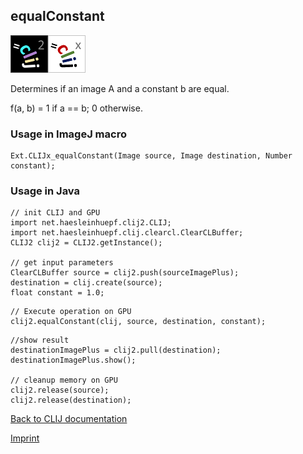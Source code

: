## equalConstant
![Image](images/mini_clij2_logo.png)![Image](images/mini_clijx_logo.png)

Determines if an image A and a constant b are equal.

f(a, b) = 1 if a == b; 0 otherwise. 

### Usage in ImageJ macro
```
Ext.CLIJx_equalConstant(Image source, Image destination, Number constant);
```


### Usage in Java
```
// init CLIJ and GPU
import net.haesleinhuepf.clij2.CLIJ;
import net.haesleinhuepf.clij.clearcl.ClearCLBuffer;
CLIJ2 clij2 = CLIJ2.getInstance();

// get input parameters
ClearCLBuffer source = clij2.push(sourceImagePlus);
destination = clij.create(source);
float constant = 1.0;
```

```
// Execute operation on GPU
clij2.equalConstant(clij, source, destination, constant);
```

```
//show result
destinationImagePlus = clij2.pull(destination);
destinationImagePlus.show();

// cleanup memory on GPU
clij2.release(source);
clij2.release(destination);
```


[Back to CLIJ documentation](https://clij.github.io/)

[Imprint](https://clij.github.io/imprint)
